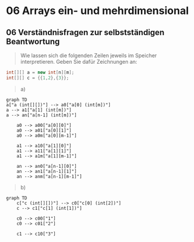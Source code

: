 # 06 Arrays ein- und mehrdimensional
## 06 Verständnisfragen zur selbstständigen Beantwortung
> Wie lassen sich die folgenden Zeilen jeweils im Speicher interpretieren. Geben Sie dafür Zeichnungen an:
```Java
int[][] a = new int[n][m];
int[][] c = {{1,2},{3}};
```
> a)
```mermaid
graph TD
a["a (int[][])"] --> a0["a[0] (int[m])"]
a --> a1["a[1] (int[m])"]
a --> an["a[n-1] (int[m])"]

    a0 --> a00["a[0][0]"]
    a0 --> a01["a[0][1]"]
    a0 --> a0m["a[0][m-1]"]
    
    a1 --> a10["a[1][0]"]
    a1 --> a11["a[1][1]"]
    a1 --> a1m["a[1][m-1]"]
    
    an --> an0["a[n-1][0]"]
    an --> an1["a[n-1][1]"]
    an --> anm["a[n-1][m-1]"]
```
> b)

```mermaid
graph TD
    c["c (int[][])"] --> c0["c[0] (int[2])"]
    c --> c1["c[1] (int[1])"]
    
    c0 --> c00["1"]
    c0 --> c01["2"]
    
    c1 --> c10["3"]
```